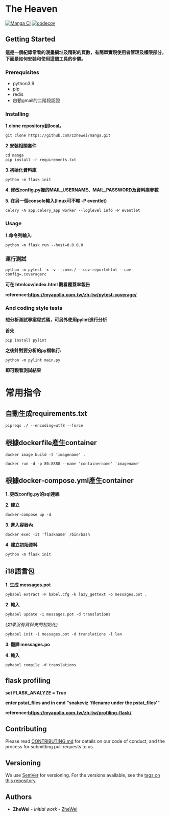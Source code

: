 # The Heaven
[![Manga CI](https://github.com/zzhewei/manga/actions/workflows/main.yml/badge.svg)](https://github.com/zzhewei/manga/actions/workflows/main.yml)
[![codecov](https://codecov.io/gh/zzhewei/manga/graph/badge.svg?token=WUGQT1JIXN)](https://codecov.io/gh/zzhewei/manga)

## Getting Started
**這是一個紀錄常看的漫畫網址及精彩的頁數，有簡單實現使用者管理及權限部分。下面是如何安裝和使用這個工具的步驟。**

### Prerequisites
* python3.9
* pip
* redis
* 啟動gmail的二階段認證

### Installing
**1.clone repository到local。**
```shell
git clone https://github.com/zzhewei/manga.git
```

**2.安裝相關套件**
```shell
cd manga
pip install -r requirements.txt
```

**3.初始化資料庫**
```shell
python -m flask init
```

**4. 修改config.py裡的MAIL_USERNAME、MAIL_PASSWORD及資料庫參數** 

**5. 在另一個console輸入(linux可不輸 -P eventlet)**
```shell
celery -A app.celery_app worker --loglevel info -P eventlet 
```

### Usage
**1.命令列輸入:**
```shell
python -m flask run --host=0.0.0.0
```

### 運行測試
```shell
python -m pytest -x -v --cov=./ --cov-report=html --cov-config=.coveragerc
```

**可在 htmlcov/index.html 觀看覆蓋率報告**

**reference:https://myapollo.com.tw/zh-tw/pytest-coverage/**

### And coding style tests
**想分析測試專案程式碼，可另外使用pylint進行分析**

**首先**
```shell
pip install pylint
```

**之後針對要分析的py檔執行:**
```shell
python -m pylint main.py
```
**即可觀看測試結果**


# 常用指令
## 自動生成requirements.txt
```shell
pipreqs ./ --encoding=utf8 --force 
```

## 根據dockerfile產生container
```shell
docker image build -t 'imagename' .

docker run -d -p 80:8888 --name 'containername' 'imagename'
```

## 根據docker-compose.yml產生container
**1. 更改config.py的sql連線**

**2. 建立**
```shell
docker-compose up -d
```

**3. 進入容器內**
```shell
docker exec -it 'flaskname' /bin/bash
```

**4. 建立初始資料**
```shell
python -m flask init
```

## i18語言包
**1. 生成 messages.pot**
```shell
pybabel extract -F babel.cfg -k lazy_gettext -o messages.pot .
```

**2. 輸入**
```shell
pybabel update -i messages.pot -d translations
```

*(如果沒有資料夾的初始化)*
```shell
pybabel init -i messages.pot -d translations -l lan
```

**3. 翻譯 messages.po**

**4. 輸入**
```shell
pybabel compile -d translations
```

## flask profiling
**set FLASK_ANALYZE = True**

**enter pstat_files and in cmd "snakeviz 'filename under the pstat_files'"**

**reference:https://myapollo.com.tw/zh-tw/profiling-flask/**


## Contributing

Please read [CONTRIBUTING.md](https://gist.github.com/PurpleBooth/b24679402957c63ec426) for details on our code of conduct, and the process for submitting pull requests to us.

## Versioning

We use [SemVer](http://semver.org/) for versioning. For the versions available, see the [tags on this repository](https://github.com/your/project/tags). 

## Authors

* **ZheWei** - *Initial work* - [ZheWei](https://github.com/zzhewei)
